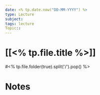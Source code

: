 ```yaml
---
date: <% tp.date.now("DD-MM-YYYY") %>
type: Lecture
subject: 
tags: lecture
Topic:: 
---
```

# [[<% tp.file.title %>]]
#<% tp.file.folder(true).split('/').pop() %>
# Notes



